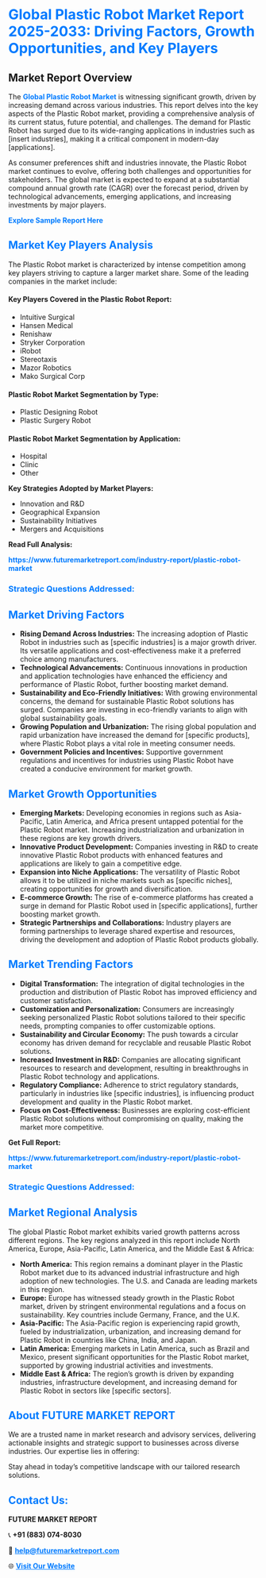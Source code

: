 <h1 style="color: #007BFF;">Global Plastic Robot Market Report 2025-2033: Driving Factors, Growth Opportunities, and Key Players</h1>

<section id="overview">
<h2>Market Report Overview</h2>
<p>The <a href="https://www.futuremarketreport.com/industry-report/plastic-robot-market" style="color: #007BFF; text-decoration: none;"><strong>Global Plastic Robot Market</strong></a> is witnessing significant growth, driven by increasing demand across various industries. This report delves into the key aspects of the Plastic Robot market, providing a comprehensive analysis of its current status, future potential, and challenges. The demand for Plastic Robot has surged due to its wide-ranging applications in industries such as [insert industries], making it a critical component in modern-day [applications].</p>
<p>As consumer preferences shift and industries innovate, the Plastic Robot market continues to evolve, offering both challenges and opportunities for stakeholders. The global market is expected to expand at a substantial compound annual growth rate (CAGR) over the forecast period, driven by technological advancements, emerging applications, and increasing investments by major players.</p>
</section>

<section id="overview">
<p><a href="https://www.futuremarketreport.com/request-sample/reportId=56456" style="color: #007BFF; text-decoration: none;"><strong>Explore Sample Report Here</strong></a></p>
</section>

<section id="key-players">
<h2 style="color: #007BFF;">Market Key Players Analysis</h2>
<p>The Plastic Robot market is characterized by intense competition among key players striving to capture a larger market share. Some of the leading companies in the market include:</p>
<h4>Key Players Covered in the Plastic Robot Report:</h4>
<ul><li>Intuitive Surgical</li><li>Hansen Medical</li><li>Renishaw</li><li>Stryker Corporation</li><li>iRobot</li><li>Stereotaxis</li><li>Mazor Robotics</li><li>Mako Surgical Corp</li></ul>
<h4>Plastic Robot Market Segmentation by Type:</h4>
<ul><li>Plastic Designing Robot</li><li>Plastic Surgery Robot</li></ul>

<h4>Plastic Robot Market Segmentation by Application:</h4>
<ul><li>Hospital</li><li>Clinic</li><li>Other</li></ul>
<p><strong>Key Strategies Adopted by Market Players:</strong></p>
<ul>
<li>Innovation and R&D</li>
<li>Geographical Expansion</li>
<li>Sustainability Initiatives</li>
<li>Mergers and Acquisitions</li>
</ul>
</section>

<section>
<p><strong>Read Full Analysis: </strong></p><a href="https://www.futuremarketreport.com/industry-report/plastic-robot-market" style="color: #007BFF; text-decoration: none;"><strong>https://www.futuremarketreport.com/industry-report/plastic-robot-market</strong></a>
<h3 style="color: #007BFF;">Strategic Questions Addressed:</h3>
</section>

<section id="driving-factors">
<h2 style="color: #007BFF;">Market Driving Factors</h2>
<ul>
<li><strong>Rising Demand Across Industries:</strong> The increasing adoption of Plastic Robot in industries such as [specific industries] is a major growth driver. Its versatile applications and cost-effectiveness make it a preferred choice among manufacturers.</li>
<li><strong>Technological Advancements:</strong> Continuous innovations in production and application technologies have enhanced the efficiency and performance of Plastic Robot, further boosting market demand.</li>
<li><strong>Sustainability and Eco-Friendly Initiatives:</strong> With growing environmental concerns, the demand for sustainable Plastic Robot solutions has surged. Companies are investing in eco-friendly variants to align with global sustainability goals.</li>
<li><strong>Growing Population and Urbanization:</strong> The rising global population and rapid urbanization have increased the demand for [specific products], where Plastic Robot plays a vital role in meeting consumer needs.</li>
<li><strong>Government Policies and Incentives:</strong> Supportive government regulations and incentives for industries using Plastic Robot have created a conducive environment for market growth.</li>
</ul>
</section>

<section id="growth-opportunities">
<h2 style="color: #007BFF;">Market Growth Opportunities</h2>
<ul>
<li><strong>Emerging Markets:</strong> Developing economies in regions such as Asia-Pacific, Latin America, and Africa present untapped potential for the Plastic Robot market. Increasing industrialization and urbanization in these regions are key growth drivers.</li>
<li><strong>Innovative Product Development:</strong> Companies investing in R&D to create innovative Plastic Robot products with enhanced features and applications are likely to gain a competitive edge.</li>
<li><strong>Expansion into Niche Applications:</strong> The versatility of Plastic Robot allows it to be utilized in niche markets such as [specific niches], creating opportunities for growth and diversification.</li>
<li><strong>E-commerce Growth:</strong> The rise of e-commerce platforms has created a surge in demand for Plastic Robot used in [specific applications], further boosting market growth.</li>
<li><strong>Strategic Partnerships and Collaborations:</strong> Industry players are forming partnerships to leverage shared expertise and resources, driving the development and adoption of Plastic Robot products globally.</li>
</ul>
</section>

<section id="trending-factors">
<h2 style="color: #007BFF;">Market Trending Factors</h2>
<ul>
<li><strong>Digital Transformation:</strong> The integration of digital technologies in the production and distribution of Plastic Robot has improved efficiency and customer satisfaction.</li>
<li><strong>Customization and Personalization:</strong> Consumers are increasingly seeking personalized Plastic Robot solutions tailored to their specific needs, prompting companies to offer customizable options.</li>
<li><strong>Sustainability and Circular Economy:</strong> The push towards a circular economy has driven demand for recyclable and reusable Plastic Robot solutions.</li>
<li><strong>Increased Investment in R&D:</strong> Companies are allocating significant resources to research and development, resulting in breakthroughs in Plastic Robot technology and applications.</li>
<li><strong>Regulatory Compliance:</strong> Adherence to strict regulatory standards, particularly in industries like [specific industries], is influencing product development and quality in the Plastic Robot market.</li>
<li><strong>Focus on Cost-Effectiveness:</strong> Businesses are exploring cost-efficient Plastic Robot solutions without compromising on quality, making the market more competitive.</li>
</ul>
</section>

<section>
<p><strong>Get Full Report: </strong></p><a href="https://www.futuremarketreport.com/industry-report/plastic-robot-market" style="color: #007BFF; text-decoration: none;"><strong>https://www.futuremarketreport.com/industry-report/plastic-robot-market</strong></a>
<h3 style="color: #007BFF;">Strategic Questions Addressed:</h3>
</section>


<section id="regional-analysis">
<h2 style="color: #007BFF;">Market Regional Analysis</h2>
<p>The global Plastic Robot market exhibits varied growth patterns across different regions. The key regions analyzed in this report include North America, Europe, Asia-Pacific, Latin America, and the Middle East & Africa:</p>
<ul>
<li><strong>North America:</strong> This region remains a dominant player in the Plastic Robot market due to its advanced industrial infrastructure and high adoption of new technologies. The U.S. and Canada are leading markets in this region.</li>
<li><strong>Europe:</strong> Europe has witnessed steady growth in the Plastic Robot market, driven by stringent environmental regulations and a focus on sustainability. Key countries include Germany, France, and the U.K.</li>
<li><strong>Asia-Pacific:</strong> The Asia-Pacific region is experiencing rapid growth, fueled by industrialization, urbanization, and increasing demand for Plastic Robot in countries like China, India, and Japan.</li>
<li><strong>Latin America:</strong> Emerging markets in Latin America, such as Brazil and Mexico, present significant opportunities for the Plastic Robot market, supported by growing industrial activities and investments.</li>
<li><strong>Middle East & Africa:</strong> The region’s growth is driven by expanding industries, infrastructure development, and increasing demand for Plastic Robot in sectors like [specific sectors].</li>
</ul>
</section>

<footer>
<h2 style="color: #007BFF;">About FUTURE MARKET REPORT</h2>
<p>We are a trusted name in market research and advisory services, delivering actionable insights and strategic support to businesses across diverse industries. Our expertise lies in offering:</p>

<p>Stay ahead in today’s competitive landscape with our tailored research solutions.</p>

<h2 style="color: #007BFF;">Contact Us:</h2>
<p><strong>FUTURE MARKET REPORT</strong></p>
<p>📞 <strong>+91 (883) 074-8030</strong></p>
<p>📧 <strong><a href="mailto:help@futuremarketreport.com" style="color: #007BFF;">help@futuremarketreport.com</a></strong></p>
<p>🌐 <strong><a href="https://www.futuremarketreport.com/" style="color: #007BFF;">Visit Our Website</a></strong></p>
</footer>
